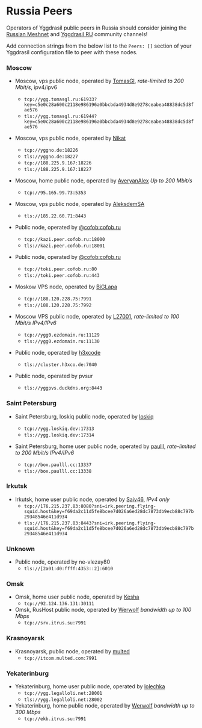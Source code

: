 # Russia Peers

Operators of Yggdrasil public peers in Russia should consider joining the [Russian Meshnet](https://github.com/russian-meshnet/meshnet-chat-agenda/blob/master/README.md#чаты-и-мосты-в-разных-сетях) and [Yggdrasil RU](https://t.me/Yggdrasil_ru) community channels!

Add connection strings from the below list to the `Peers: []` section of your Yggdrasil configuration file to peer with these nodes.


### Moscow
* Moscow, vps public node, operated by [TomasGl](https://tomasgl.ru), *rate-limited to 200 Mbit/s*, ipv4/ipv6
  * `tcp://ygg.tomasgl.ru:61933?key=c5e0c28a600c2118e986196a0bbcbda4934d8e9278ceabea48838dc5d8fae576`
  * `tls://ygg.tomasgl.ru:61944?key=c5e0c28a600c2118e986196a0bbcbda4934d8e9278ceabea48838dc5d8fae576`

* Moscow, vps public node, operated by [Nikat](https://t.me/nikat_meh)
  * `tcp://yggno.de:18226`
  * `tls://yggno.de:18227`
  * `tcp://188.225.9.167:18226`
  * `tls://188.225.9.167:18227`

* Moscow, home public node, operated by [AveryanAlex](https://t.me/averyanalex) *Up to 200 Mbit/s*
  * `tcp://95.165.99.73:5353`

* Moscow, vps public node, operated by [AleksdemSA](https://github.com/AleksdemSA)
  * `tls://185.22.60.71:8443`

* Public node, operated by [@cofob:cofob.ru](https://matrix.to/#/@cofob:cofob.ru)
  * `tcp://kazi.peer.cofob.ru:18000`
  * `tls://kazi.peer.cofob.ru:18001`

* Public node, operated by [@cofob:cofob.ru](https://matrix.to/#/@cofob:cofob.ru)
  * `tcp://toki.peer.cofob.ru:80`
  * `tls://toki.peer.cofob.ru:443`

* Moskow VPS node, operated by [BiGLapa](https://ygg.biglapa.ru)
  * `tcp://188.120.228.75:7991`
  * `tls://188.120.228.75:7992`

* Moscow VPS public node, operated by [L27001](https://yggdrasil.ezdomain.ru), *rate-limited to 100 Mbit/s IPv4/IPv6*
  * `tcp://ygg0.ezdomain.ru:11129`
  * `tls://ygg0.ezdomain.ru:11130`

* Public node, operated by [h3xcode](https://h3xco.de)
  * `tls://cluster.h3xco.de:7040`

* Public node, operated by pvsur
  * `tls://yggpvs.duckdns.org:8443`

### Saint Petersburg
* Saint Petersburg, loskiq public node, operated by [loskiq](https://loskiq.dev)
  * `tcp://ygg.loskiq.dev:17313`
  * `tls://ygg.loskiq.dev:17314`

* Saint Petersburg, home user public node, operated by [paulll](https://paulll.cc), *rate-limited to 200 Mbit/s IPv4/IPv6*
  * `tcp://box.paulll.cc:13337`
  * `tls://box.paulll.cc:13338`


### Irkutsk
* Irkutsk, home user public node, operated by [Saiv46](https://matrix.to/#/@saiv46:tomesh.net), *IPv4 only*
  * `tcp://176.215.237.83:8080?sni=irk.peering.flying-squid.host&key=f69da2c11d5fe8bcee7d026a6ed28dc7873db9ecb88c797b29348546e411d934`
  * `tls://176.215.237.83:8443?sni=irk.peering.flying-squid.host&key=f69da2c11d5fe8bcee7d026a6ed28dc7873db9ecb88c797b29348546e411d934`


### Unknown
* Public node, operated by ne-vlezay80
  * `tls://[2a01:d0:ffff:4353::2]:6010`


### Omsk
* Omsk, home user public node, operated by [Kesha](https://matrix.to/#/@keshapsix:matrix.org)
  * `tcp://92.124.136.131:30111`
* Omsk, RusHost public node, operated by [Werwolf](https://t.me/Werwolf2517) *bandwidth up to 100 Mbps*
  * `tcp://srv.itrus.su:7991`

### Krasnoyarsk
* Krasnoyarsk, public node, operated by [multed](https://multed.com/about)
  * `tcp://itcom.multed.com:7991`

### Yekaterinburg
* Yekaterinburg, home user public node, operated by [lolechka](https://t.me/lolichga)
  * `tcp://ygg.legalloli.net:28001`
  * `tls://ygg.legalloli.net:28002`
* Yekaterinburg, home public node, operated by [Werwolf](https://t.me/Werwolf2517) *bandwidth up to 300 Mbps*
  * `tcp://ekb.itrus.su:7991`
